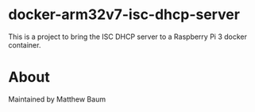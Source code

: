 # docker-arm32v7-isc-dhcp-server

This is a project to bring the ISC DHCP server to a Raspberry Pi 3 docker container.

# About
Maintained by Matthew Baum
